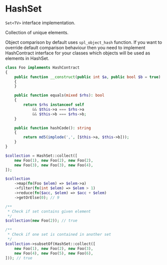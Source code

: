 # HashSet

```Set<TV>``` interface implementation.

Collection of unique elements.

Object comparison by default uses ```spl_object_hash``` function. If you want to override default comparison behaviour then you need to implement HashContract interface for your classes which objects will be used as elements in HashSet.

```php
class Foo implements HashContract
{
    public function __construct(public int $a, public bool $b = true)
    {
    }

    public function equals(mixed $rhs): bool
    {
        return $rhs instanceof self
            && $this->a === $rhs->a
            && $this->b === $rhs->b;
    }

    public function hashCode(): string
    {
        return md5(implode(',', [$this->a, $this->b]));
    }
}

$collection = HashSet::collect([
    new Foo(1), new Foo(2), new Foo(2), 
    new Foo(3), new Foo(3), new Foo(4),
]);

$collection
    ->map(fn(Foo $elem) => $elem->a)
    ->filter(fn(int $elem) => $elem > 1)
    ->reduce(fn($acc, $elem) => $acc + $elem)
    ->getOrElse(0); // 9

/**
 * Check if set contains given element
 */ 
$collection(new Foo(2)); // true

/**
 * Check if one set is contained in another set 
 */
$collection->subsetOf(HashSet::collect([
    new Foo(1), new Foo(2), new Foo(3), 
    new Foo(4), new Foo(5), new Foo(6),
])); // true
```

